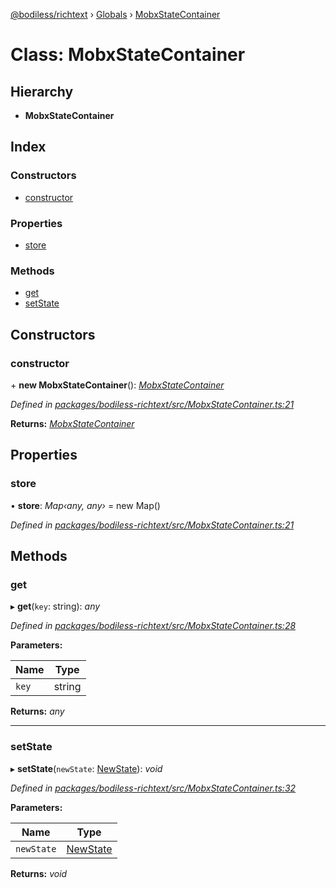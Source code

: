 [@bodiless/richtext](../README.md) › [Globals](../globals.md) › [MobxStateContainer](mobxstatecontainer.md)

# Class: MobxStateContainer

## Hierarchy

* **MobxStateContainer**

## Index

### Constructors

* [constructor](mobxstatecontainer.md#constructor)

### Properties

* [store](mobxstatecontainer.md#store)

### Methods

* [get](mobxstatecontainer.md#get)
* [setState](mobxstatecontainer.md#setstate)

## Constructors

###  constructor

\+ **new MobxStateContainer**(): *[MobxStateContainer](mobxstatecontainer.md)*

*Defined in [packages/bodiless-richtext/src/MobxStateContainer.ts:21](https://github.com/johnsonandjohnson/Bodiless-JS/blob/bea046a1/packages/bodiless-richtext/src/MobxStateContainer.ts#L21)*

**Returns:** *[MobxStateContainer](mobxstatecontainer.md)*

## Properties

###  store

• **store**: *Map‹any, any›* = new Map()

*Defined in [packages/bodiless-richtext/src/MobxStateContainer.ts:21](https://github.com/johnsonandjohnson/Bodiless-JS/blob/bea046a1/packages/bodiless-richtext/src/MobxStateContainer.ts#L21)*

## Methods

###  get

▸ **get**(`key`: string): *any*

*Defined in [packages/bodiless-richtext/src/MobxStateContainer.ts:28](https://github.com/johnsonandjohnson/Bodiless-JS/blob/bea046a1/packages/bodiless-richtext/src/MobxStateContainer.ts#L28)*

**Parameters:**

Name | Type |
------ | ------ |
`key` | string |

**Returns:** *any*

___

###  setState

▸ **setState**(`newState`: [NewState](../globals.md#newstate)): *void*

*Defined in [packages/bodiless-richtext/src/MobxStateContainer.ts:32](https://github.com/johnsonandjohnson/Bodiless-JS/blob/bea046a1/packages/bodiless-richtext/src/MobxStateContainer.ts#L32)*

**Parameters:**

Name | Type |
------ | ------ |
`newState` | [NewState](../globals.md#newstate) |

**Returns:** *void*
